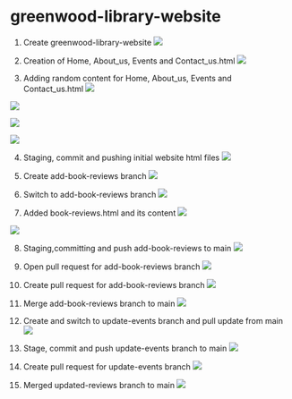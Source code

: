 # greenwood-library-website
1. Create greenwood-library-website
![](./img/greenwood-library-website%20repository_1.png)

2. Creation of Home, About_us, Events and Contact_us.html
![](./img/Creation%20of%20Home_AboutUs_Events_and_ContactUs.html_2.png)

3. Adding random content for Home, About_us, Events and Contact_us.html
![](./img/Home.html_content_3a.png)

![](./img/About_Us.html_Content_3b.png)

![](./img/Events.html_Content_3c.png)

![](./img/Contact_Us.html_Content_3d.png)

4. Staging, commit and pushing initial website html files
![](./img/Staging_Commit_and_Pushing_html%20files_to_main_4.png)

5. Create add-book-reviews branch
![](./img/create-morgan-branch-add_book_reviews_5.png)

6. Switch to add-book-reviews branch
![](./img/switched-to-add_book_reviews-branch_6.png)

7. Added book-reviews.html and its content
![](./img/added-book_reviews.html_7.png)

![](./img/Book_reviews.html-content_8.png)

8. Staging,committing and push add-book-reviews to main
![](./img/Staging_Commit_and_Pushing_add-book-reviews_branch_to_main_9.png)

10. Open pull request for add-book-reviews branch
![](./img/open-pull-request-for-book-reviews-branch_10.png)

11. Create pull request for add-book-reviews branch
![](./img/create-pull-request-for-add_book_reviews-branch_11.png)

12. Merge add-book-reviews branch to main
![](./img/merged_add-book-reviews-to-main.png)

13. Create and switch to update-events branch and pull update from main
![](./img/create_and%20switch-to_update-events_branch_and_pull_update_from_main_11.png)

14. Stage, commit and push update-events branch to main
![](./img/Staging_Commit_and_Pushing_update-events_branch_to_main_13.png)

15. Create pull request for update-events branch
![](./img/create-pull-request-for-update-events-branch_14.png)

16. Merged updated-reviews branch to main
![](./img/merged_update_events-to-main_16.png) 
